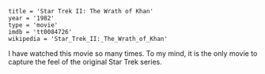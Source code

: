```
title = 'Star Trek II: The Wrath of Khan'
year = '1982'
type = 'movie'
imdb = 'tt0084726'
wikipedia = 'Star_Trek_II:_The_Wrath_of_Khan'
```

I have watched this movie so many times. To my mind, it is the only movie to
capture the feel of the original Star Trek series.
